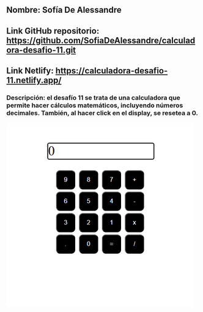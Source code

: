 ## Nombre: Sofía De Alessandre
## Link GitHub repositorio: https://github.com/SofiaDeAlessandre/calculadora-desafio-11.git
## Link Netlify: https://calculadora-desafio-11.netlify.app/

### Descripción: el desafío 11 se trata de una calculadora que permite hacer cálculos matemáticos, incluyendo números decimales. También, al hacer click en el display, se resetea a 0. 

![](assets/img-readme.png)